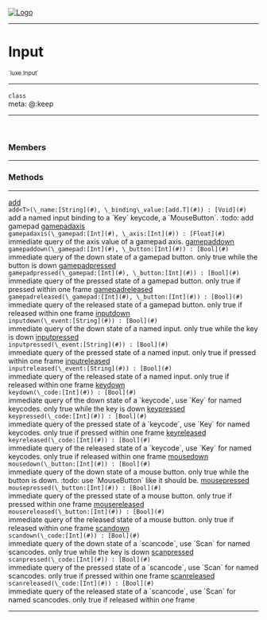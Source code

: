 
[![Logo](../../images/logo.png)](../../api/index.html)

---



<h1>Input</h1>
<small>`luxe.Input`</small>



---

`class`
<span class="meta">
<br/>meta: @:keep
</span>


---


&nbsp;
&nbsp;






<h3>Members</h3> <hr/>





<h3>Methods</h3> <hr/><span class="method apipage">
            <a name="add"><a class="lift" href="#add">add</a></a><div class="clear"></div>
            <code class="signature apipage">add&lt;T&gt;(\_name:[String](#)<span></span>, \_binding\_value:[add.T](#)<span></span>) : [Void](#)</code><br/><span class="small_desc_flat">add a named input binding to a `Key` keycode, a `MouseButton`. :todo: add gamepad</span>
        </span>
    <span class="method apipage">
            <a name="gamepadaxis"><a class="lift" href="#gamepadaxis">gamepadaxis</a></a><div class="clear"></div>
            <code class="signature apipage">gamepadaxis(\_gamepad:[Int](#)<span></span>, \_axis:[Int](#)<span></span>) : [Float](#)</code><br/><span class="small_desc_flat">immediate query of the axis value of a gamepad axis.</span>
        </span>
    <span class="method apipage">
            <a name="gamepaddown"><a class="lift" href="#gamepaddown">gamepaddown</a></a><div class="clear"></div>
            <code class="signature apipage">gamepaddown(\_gamepad:[Int](#)<span></span>, \_button:[Int](#)<span></span>) : [Bool](#)</code><br/><span class="small_desc_flat">immediate query of the down state of a gamepad button. only true while the button is down</span>
        </span>
    <span class="method apipage">
            <a name="gamepadpressed"><a class="lift" href="#gamepadpressed">gamepadpressed</a></a><div class="clear"></div>
            <code class="signature apipage">gamepadpressed(\_gamepad:[Int](#)<span></span>, \_button:[Int](#)<span></span>) : [Bool](#)</code><br/><span class="small_desc_flat">immediate query of the pressed state of a gamepad button. only true if pressed within one frame</span>
        </span>
    <span class="method apipage">
            <a name="gamepadreleased"><a class="lift" href="#gamepadreleased">gamepadreleased</a></a><div class="clear"></div>
            <code class="signature apipage">gamepadreleased(\_gamepad:[Int](#)<span></span>, \_button:[Int](#)<span></span>) : [Bool](#)</code><br/><span class="small_desc_flat">immediate query of the released state of a gamepad button. only true if released within one frame</span>
        </span>
    <span class="method apipage">
            <a name="inputdown"><a class="lift" href="#inputdown">inputdown</a></a><div class="clear"></div>
            <code class="signature apipage">inputdown(\_event:[String](#)<span></span>) : [Bool](#)</code><br/><span class="small_desc_flat">immediate query of the down state of a named input. only true while the key is down</span>
        </span>
    <span class="method apipage">
            <a name="inputpressed"><a class="lift" href="#inputpressed">inputpressed</a></a><div class="clear"></div>
            <code class="signature apipage">inputpressed(\_event:[String](#)<span></span>) : [Bool](#)</code><br/><span class="small_desc_flat">immediate query of the pressed state of a named input. only true if pressed within one frame</span>
        </span>
    <span class="method apipage">
            <a name="inputreleased"><a class="lift" href="#inputreleased">inputreleased</a></a><div class="clear"></div>
            <code class="signature apipage">inputreleased(\_event:[String](#)<span></span>) : [Bool](#)</code><br/><span class="small_desc_flat">immediate query of the released state of a named input. only true if released within one frame</span>
        </span>
    <span class="method apipage">
            <a name="keydown"><a class="lift" href="#keydown">keydown</a></a><div class="clear"></div>
            <code class="signature apipage">keydown(\_code:[Int](#)<span></span>) : [Bool](#)</code><br/><span class="small_desc_flat">immediate query of the down state of a `keycode`, use `Key` for named keycodes. only true while the key is down</span>
        </span>
    <span class="method apipage">
            <a name="keypressed"><a class="lift" href="#keypressed">keypressed</a></a><div class="clear"></div>
            <code class="signature apipage">keypressed(\_code:[Int](#)<span></span>) : [Bool](#)</code><br/><span class="small_desc_flat">immediate query of the pressed state of a `keycode`, use `Key` for named keycodes. only true if pressed within one frame</span>
        </span>
    <span class="method apipage">
            <a name="keyreleased"><a class="lift" href="#keyreleased">keyreleased</a></a><div class="clear"></div>
            <code class="signature apipage">keyreleased(\_code:[Int](#)<span></span>) : [Bool](#)</code><br/><span class="small_desc_flat">immediate query of the released state of a `keycode`, use `Key` for named keycodes. only true if released within one frame</span>
        </span>
    <span class="method apipage">
            <a name="mousedown"><a class="lift" href="#mousedown">mousedown</a></a><div class="clear"></div>
            <code class="signature apipage">mousedown(\_button:[Int](#)<span></span>) : [Bool](#)</code><br/><span class="small_desc_flat">immediate query of the down state of a mouse button. only true while the button is down. :todo: use `MouseButton` like it should be.</span>
        </span>
    <span class="method apipage">
            <a name="mousepressed"><a class="lift" href="#mousepressed">mousepressed</a></a><div class="clear"></div>
            <code class="signature apipage">mousepressed(\_button:[Int](#)<span></span>) : [Bool](#)</code><br/><span class="small_desc_flat">immediate query of the pressed state of a mouse button. only true if pressed within one frame</span>
        </span>
    <span class="method apipage">
            <a name="mousereleased"><a class="lift" href="#mousereleased">mousereleased</a></a><div class="clear"></div>
            <code class="signature apipage">mousereleased(\_button:[Int](#)<span></span>) : [Bool](#)</code><br/><span class="small_desc_flat">immediate query of the released state of a mouse button. only true if released within one frame</span>
        </span>
    <span class="method apipage">
            <a name="scandown"><a class="lift" href="#scandown">scandown</a></a><div class="clear"></div>
            <code class="signature apipage">scandown(\_code:[Int](#)<span></span>) : [Bool](#)</code><br/><span class="small_desc_flat">immediate query of the down state of a `scancode`, use `Scan` for named scancodes. only true while the key is down</span>
        </span>
    <span class="method apipage">
            <a name="scanpressed"><a class="lift" href="#scanpressed">scanpressed</a></a><div class="clear"></div>
            <code class="signature apipage">scanpressed(\_code:[Int](#)<span></span>) : [Bool](#)</code><br/><span class="small_desc_flat">immediate query of the pressed state of a `scancode`, use `Scan` for named scancodes. only true if pressed within one frame</span>
        </span>
    <span class="method apipage">
            <a name="scanreleased"><a class="lift" href="#scanreleased">scanreleased</a></a><div class="clear"></div>
            <code class="signature apipage">scanreleased(\_code:[Int](#)<span></span>) : [Bool](#)</code><br/><span class="small_desc_flat">immediate query of the released state of a `scancode`, use `Scan` for named scancodes. only true if released within one frame</span>
        </span>
    






---

&nbsp;
&nbsp;
&nbsp;
&nbsp;